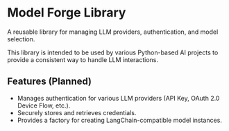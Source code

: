 # Model Forge Library

A reusable library for managing LLM providers, authentication, and model selection.

This library is intended to be used by various Python-based AI projects to provide a consistent way to handle LLM interactions.

## Features (Planned)

- Manages authentication for various LLM providers (API Key, OAuth 2.0 Device Flow, etc.).
- Securely stores and retrieves credentials.
- Provides a factory for creating LangChain-compatible model instances.
